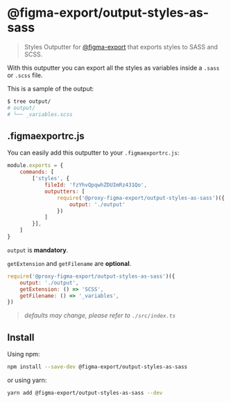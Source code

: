 # @figma-export/output-styles-as-sass

> Styles Outputter for [@figma-export](https://github.com/marcomontalbano/figma-export) that exports styles to SASS and SCSS.

With this outputter you can export all the styles as variables inside a `.sass` or `.scss` file.

This is a sample of the output:

```sh
$ tree output/
# output/
# └── _variables.scss
```


## .figmaexportrc.js

You can easily add this outputter to your `.figmaexportrc.js`:

```js
module.exports = {
    commands: [
        ['styles', {
            fileId: 'fzYhvQpqwhZDUImRz431Qo',
            outputters: [
                require('@proxy-figma-export/output-styles-as-sass')({
                    output: './output'
                })
            ]
        }],
    ]
}
```

`output` is **mandatory**.

`getExtension` and `getFilename` are **optional**.

```js
require('@proxy-figma-export/output-styles-as-sass')({
    output: './output',
    getExtension: () => 'SCSS',
    getFilename: () => '_variables',
})
```

> *defaults may change, please refer to `./src/index.ts`*

## Install

Using npm:

```sh
npm install --save-dev @figma-export/output-styles-as-sass
```

or using yarn:

```sh
yarn add @figma-export/output-styles-as-sass --dev
```
